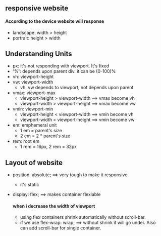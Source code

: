 ## responsive website
#### According to the device website will response
- landscape: width > height
- portrait: height > width


## Understanding Units

- px: it's not responding with viewport. It's fixed
- '%': depends upon parent div. it can be (0-100)%
- vh: viewport-height
- vw: viewport-width
    - vh, vw depends to viewport, not depends upon parent
- vmax: viewport-max
    - viewport-height > viewport-width ==> vmax become vh
    - viewport-width > viewport-height ==> vmax become vw
- vmin: viewport-min
    - viewport-height < viewport-width ==> vmin become vh
    - viewport-width < viewport-height ==> vmin become vw
- em: emphemeral unit
    - 1 em = parent's size
    - 2 em = 2 * parent's size 
- rem: root em
    - 1 rem = 16px, 2 rem = 32px


## Layout of website
- position: absolute; ==> very tough to make it responsive
    - it's static

- display: flex; ==> makes container flexiable
    #### when i decrease the width of viewport
    - using flex containers shrink automatically without scroll-bar.
    - if we use flex-wrap: wrap; ==> without shrink it will go under. Also can add scroll-bar for single container.